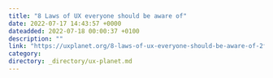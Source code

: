 ```yaml
---
title: "8 Laws of UX everyone should be aware of"
date: 2022-07-17 14:43:57 +0000
dateadded: 2022-07-18 00:00:37 +0100
description: ""
link: "https://uxplanet.org/8-laws-of-ux-everyone-should-be-aware-of-2f0ef355a955?source=rss----819cc2aaeee0---4"
category:
directory: _directory/ux-planet.md
---
```

